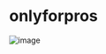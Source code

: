# onlyforpros
![image](https://user-images.githubusercontent.com/91835518/135761510-894f4070-be76-48c2-8099-92221775c8a8.png)
